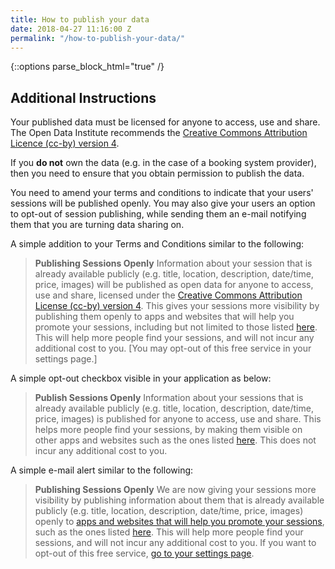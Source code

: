 ```yaml
---
title: How to publish your data
date: 2018-04-27 11:16:00 Z
permalink: "/how-to-publish-your-data/"
---
```


{::options parse_block_html="true" /}
<article class="title-row">

<h2 class="sub-heading-two">Additional Instructions</h2>

<div class="one">

Your published data must be licensed for anyone to access, use and share. The Open Data Institute recommends the [Creative Commons Attribution Licence (cc-by) version 4](https://creativecommons.org/licenses/by/4.0/).

If you **do not** own the data (e.g. in the case of a booking system provider), then you need to ensure that you obtain permission to publish the data.

You need to amend your terms and conditions to indicate that your users' sessions will be published openly. You may also give your users an option to opt-out of session publishing, while sending them an e-mail notifying them that you are turning data sharing on.

A simple addition to your Terms and Conditions similar to the following:

> **Publishing Sessions Openly**
> Information about your session that is already available publicly (e.g. title, location, description, date/time, price, images) will be published as open data for anyone to access, use and share, licensed under the [Creative Commons Attribution License (cc-by) version 4](https://creativecommons.org/licenses/by/4.0/). This gives your sessions more visibility by publishing them openly to apps and websites that will help you promote your sessions, including but not limited to those listed [here](https://www.openactive.io/pioneers.html). This will help more people find your sessions, and will not incur any additional cost to you. [You may opt-out of this free service in your settings page.\]

A simple opt-out checkbox visible in your application as below:

> **Publish Sessions Openly**
> Information about your sessions that is already available publicly (e.g. title, location, description, date/time, price, images) is published for anyone to access, use and share. This helps more people find your sessions, by making them visible on other apps and websites such as the ones listed [here](https://www.openactive.io/pioneers.html). This does not incur any additional cost to you.

A simple e-mail alert similar to the following:

> **Publishing Sessions Openly**
> We are now giving your sessions more visibility by publishing information about them that is already available publicly (e.g. title, location, description, date/time, price, images) openly to [apps and websites that will help you promote your sessions](https://www.openactive.io/pioneers.html), such as the ones listed [here](https://www.openactive.io/pioneers.html). This will help more people find your sessions, and will not incur any additional cost to you. If you want to opt-out of this free service, [go to your settings page](https://www.openactive.io/technology.html#).
</div>

</article>